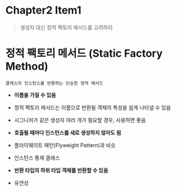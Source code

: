 # Chapter2 Item1

>생성자 대신 정적 팩토리 메서드를 고려하라

# 정적 팩토리 메서드 (Static Factory Method)

```
클래스의 인스턴스를 반환하는 단순한 정적 메서드
```

* **이름을 가질 수 있음**
* 정적 팩토리 메서드는 이름으로 반환될 객체의 특성을 쉽게 나타낼 수 있음
* 시그니처가 같은 생성자 여러 개가 필요할 경우, 사용하면 좋음

* **호출될 때마다 인스턴스를 새로 생성하지 않아도 됨**
* 플라이웨이트 패턴(Flyweight Pattern)과 비슷
* 인스턴스 통제 클래스

* **반환 타입의 하위 타입 객체를 반환할 수 있음**
* 유연성



